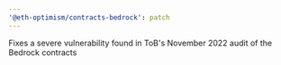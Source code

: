 ```yaml
---
'@eth-optimism/contracts-bedrock': patch
---
```


Fixes a severe vulnerability found in ToB's November 2022 audit of the Bedrock contracts
